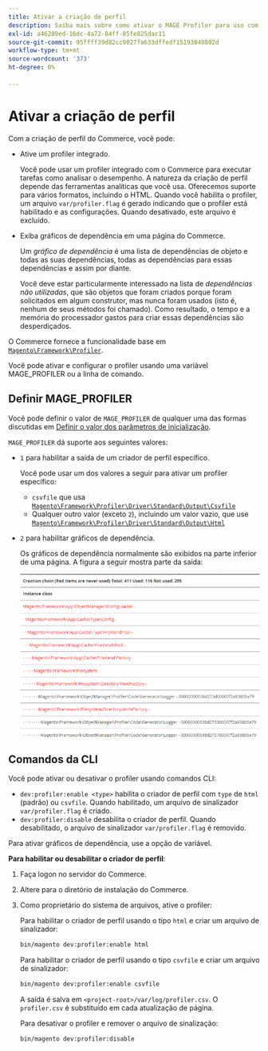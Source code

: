 ```yaml
---
title: Ativar a criação de perfil
description: Saiba mais sobre como ativar o MAGE Profiler para uso com suas ferramentas analíticas.
exl-id: a46289ed-16dc-4a72-84ff-85fe825dac11
source-git-commit: 95ffff39d82cc9027fa633dffedf15193040802d
workflow-type: tm+mt
source-wordcount: '373'
ht-degree: 0%

---
```


# Ativar a criação de perfil

Com a criação de perfil do Commerce, você pode:

- Ative um profiler integrado.

  Você pode usar um profiler integrado com o Commerce para executar tarefas como analisar o desempenho. A natureza da criação de perfil depende das ferramentas analíticas que você usa. Oferecemos suporte para vários formatos, incluindo o HTML. Quando você habilita o profiler, um arquivo `var/profiler.flag` é gerado indicando que o profiler está habilitado e as configurações. Quando desativado, este arquivo é excluído.

- Exiba gráficos de dependência em uma página do Commerce.

  Um _gráfico de dependência_ é uma lista de dependências de objeto e todas as suas dependências, todas as dependências para essas dependências e assim por diante.

  Você deve estar particularmente interessado na lista de _dependências não utilizadas_, que são objetos que foram criados porque foram solicitados em algum construtor, mas nunca foram usados (isto é, nenhum de seus métodos foi chamado). Como resultado, o tempo e a memória do processador gastos para criar essas dependências são desperdiçados.

O Commerce fornece a funcionalidade base em [`Magento\Framework\Profiler`][profiler].

Você pode ativar e configurar o profiler usando uma variável MAGE_PROFILER ou a linha de comando.

## Definir MAGE_PROFILER

Você pode definir o valor de `MAGE_PROFILER` de qualquer uma das formas discutidas em [Definir o valor dos parâmetros de inicialização](../bootstrap/set-parameters.md).

`MAGE_PROFILER` dá suporte aos seguintes valores:

- `1` para habilitar a saída de um criador de perfil específico.

  Você pode usar um dos valores a seguir para ativar um profiler específico:

   - `csvfile` que usa [`Magento\Framework\Profiler\Driver\Standard\Output\Csvfile`][csvfile]
   - Qualquer outro valor (exceto `2`), incluindo um valor vazio, que use [`Magento\Framework\Profiler\Driver\Standard\Output\Html`][html]

- `2` para habilitar gráficos de dependência.

  Os gráficos de dependência normalmente são exibidos na parte inferior de uma página. A figura a seguir mostra parte da saída:

  ![Gráficos de dependência](../../assets/configuration/depend-graphs.png)

## Comandos da CLI

Você pode ativar ou desativar o profiler usando comandos CLI:

- `dev:profiler:enable <type>` habilita o criador de perfil com `type` de `html` (padrão) ou `csvfile`. Quando habilitado, um arquivo de sinalizador `var/profiler.flag` é criado.
- `dev:profiler:disable` desabilita o criador de perfil. Quando desabilitado, o arquivo de sinalizador `var/profiler.flag` é removido.

Para ativar gráficos de dependência, use a opção de variável.

**Para habilitar ou desabilitar o criador de perfil**:

1. Faça logon no servidor do Commerce.
1. Altere para o diretório de instalação do Commerce.
1. Como proprietário do sistema de arquivos, ative o profiler:

   Para habilitar o criador de perfil usando o tipo `html` e criar um arquivo de sinalizador:

   ```bash
   bin/magento dev:profiler:enable html
   ```

   Para habilitar o criador de perfil usando o tipo `csvfile` e criar um arquivo de sinalizador:

   ```bash
   bin/magento dev:profiler:enable csvfile
   ```

   A saída é salva em `<project-root>/var/log/profiler.csv`. O `profiler.csv` é substituído em cada atualização de página.

   Para desativar o profiler e remover o arquivo de sinalização:

   ```bash
   bin/magento dev:profiler:disable
   ```

<!-- link definitions -->

[csvfile]: https://github.com/magento/magento2/blob/2.4/lib/internal/Magento/Framework/Profiler/Driver/Standard/Output/Csvfile.php
[html]: https://github.com/magento/magento2/blob/2.4/lib/internal/Magento/Framework/Profiler/Driver/Standard/Output/Html.php
[profiler]: https://github.com/magento/magento2/blob/2.4/lib/internal/Magento/Framework/Profiler.php
